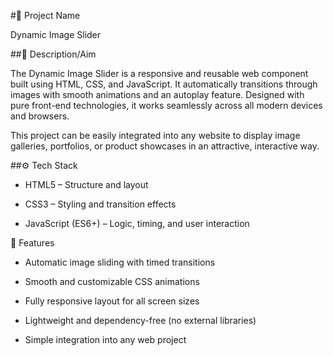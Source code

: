 #📌 Project Name

Dynamic Image Slider

##📖 Description/Aim

The Dynamic Image Slider is a responsive and reusable web component built using HTML, CSS, and JavaScript. It automatically transitions through images with smooth animations and an autoplay feature. Designed with pure front-end technologies, it works seamlessly across all modern devices and browsers.

This project can be easily integrated into any website to display image galleries, portfolios, or product showcases in an attractive, interactive way.

##⚙️ Tech Stack

 * HTML5 – Structure and layout

 * CSS3 – Styling and transition effects

 * JavaScript (ES6+) – Logic, timing, and user interaction

🚀 Features

 * Automatic image sliding with timed transitions

* Smooth and customizable CSS animations

* Fully responsive layout for all screen sizes

* Lightweight and dependency-free (no external libraries)

* Simple integration into any web project
